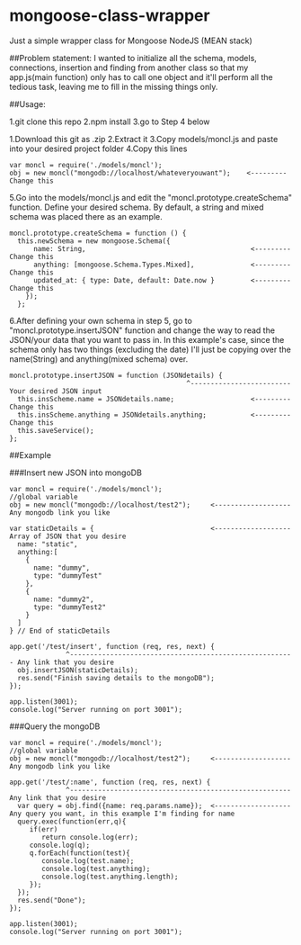 # mongoose-class-wrapper

Just a simple wrapper class for Mongoose NodeJS (MEAN stack)

##Problem statement:
I wanted to initialize all the schema, models, connections, insertion and finding from another class so that my app.js(main function) only has to call one object and it'll perform all the tedious task, leaving me to fill in the missing things only.

##Usage:

1.git clone this repo
2.npm install
3.go to Step 4 below

1.Download this git as .zip
2.Extract it
3.Copy models/moncl.js and paste into your desired project folder
4.Copy this lines
```
var moncl = require('./models/moncl');
obj = new moncl("mongodb://localhost/whateveryouwant");    <--------- Change this
```
5.Go into the models/moncl.js and edit the "moncl.prototype.createSchema" function. Define your desired schema. By default, a string and mixed schema was placed there as an example.
```
moncl.prototype.createSchema = function () {
  this.newSchema = new mongoose.Schema({
      name: String,                                         <--------- Change this
      anything: [mongoose.Schema.Types.Mixed],              <--------- Change this
      updated_at: { type: Date, default: Date.now }         <--------- Change this
    });
  };
```

6.After defining your own schema in step 5, go to "moncl.prototype.insertJSON" function and change the way to read the JSON/your data that you want to pass in. In this example's case, since the schema only has two things (excluding the date) I'll just be copying over the name(String) and anything(mixed schema) over.

```
moncl.prototype.insertJSON = function (JSONdetails) {
                                            ^------------------------- Your desired JSON input
  this.insScheme.name = JSONdetails.name;                   <--------- Change this
  this.insScheme.anything = JSONdetails.anything;           <--------- Change this
  this.saveService();
};
```

##Example

###Insert new JSON into mongoDB
```
var moncl = require('./models/moncl');
//global variable
obj = new moncl("mongodb://localhost/test2");     <------------------- Any mongodb link you like

var staticDetails = {                             <------------------- Array of JSON that you desire
  name: "static",
  anything:[
    {
      name: "dummy",
      type: "dummyTest"
    },
    {
      name: "dummy2",
      type: "dummyTest2"
    }
  ]
} // End of staticDetails

app.get('/test/insert', function (req, res, next) {
              ^-------------------------------------------------------- Any link that you desire
  obj.insertJSON(staticDetails);
  res.send("Finish saving details to the mongoDB");
});

app.listen(3001);
console.log("Server running on port 3001");
```

###Query the mongoDB
```
var moncl = require('./models/moncl');
//global variable
obj = new moncl("mongodb://localhost/test2");     <------------------- Any mongodb link you like

app.get('/test/:name', function (req, res, next) {
              ^------------------------------------------------------- Any link that you desire
  var query = obj.find({name: req.params.name});  <------------------- Any query you want, in this example I'm finding for name
  query.exec(function(err,q){
     if(err)
        return console.log(err);
     console.log(q);
     q.forEach(function(test){
        console.log(test.name);
        console.log(test.anything);
        console.log(test.anything.length);
     });
  });
  res.send("Done");
});

app.listen(3001);
console.log("Server running on port 3001");
```
